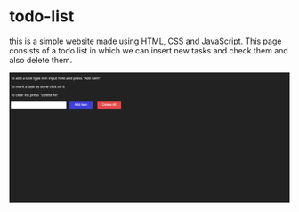 # todo-list


this is a simple website made using HTML, CSS and JavaScript.
This page consists of a todo list in which we can insert new tasks and check them and also delete them.

![full-screenshot](./imgs/screenshot-full.png)